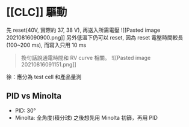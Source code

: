 # [[CLC]] 驅動
先 reset(40V, 實際約 37, 38 V), 再送入所需電壓
![[Pasted image 20210816090900.png]]
另外低溫下仍可以 reset, 因為 reset 電壓時間較長(100~200 ms), 而寫入只用 10 ms
> 換句話說通電時間和 RV curve 相關。
![[Pasted image 20210816091151.png]]

徐：應分為 test cell 和產品量測

## PID vs Minolta
- PID: 30°
- Minolta: 全角度(積分球)
之後想先用 Minolta 初篩，再用 PID